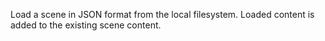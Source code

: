 Load a scene in JSON format from the local filesystem. Loaded content is added to the existing scene content.